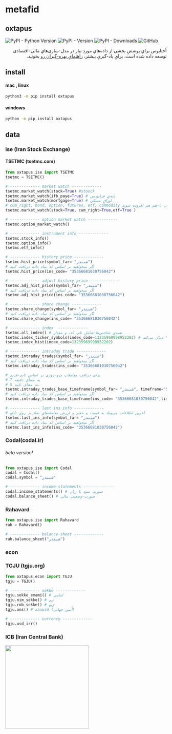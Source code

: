 # metafid
## oxtapus

![PyPI - Python Version](https://img.shields.io/pypi/pyversions/oxtapus)
![PyPI - Version](https://img.shields.io/pypi/v/oxtapus)
![PyPI - Downloads](https://img.shields.io/pypi/dm/oxtapus?logoColor=blue&color=blue)
![GitHub](https://img.shields.io/github/license/yghaderi/oxtapus)

<div dir="rtl">
اُختاپوس برایِ پوششِ بخشی از داده‌هایِ موردِ نیاز در مدل-سازی‌هایِ مالی-اقتصادی توسعه داده شده است.
برایِ یاد-گیریِ بیشتر،
<a href="https://yghaderi.github.io/oxtapus/">
راهنمایِ بهره-گیران
</a>
رو بخونید.
</div>


## install 
#### mac , linux
```bash
python3 -m pip install oxtapus
```
#### windows
```bash
python -m pip install oxtapus
```

## data

### ise (Iran Stock Exchange)
#### TSETMC (tsetmc.com)
```python
from oxtapus.ise import TSETMC
tsetmc = TSETMC()

# ------------- market watch -------------
tsetmc.market_watch(stock=True) #stoock
tsetmc.market_watch(ifb_paye=True) # پایه‌یٍ فرابورس
tsetmc.market_watch(mortgage=True) # اوراقٍ مسکن
# cum_right, bond, option, futures, etf, commodity دیگر پارامترها شامل اینها است که می‌توان با-هم هم افزوده شوند 
tsetmc.market_watch(stock=True, cum_right=True,etf=True )

# ------------- option market watch -------------
tsetmc.option_market_watch()

# ------------- instrument info -------------
tsetmc.stock_info()
tsetmc.option_info()
tsetmc.etf_info()

# ------------- history price -------------
tsetmc.hist_price(symbol_far= "شبندر") 
# اگر میخواهید بر اساس کد نماد داده دریافت کنید
tsetmc.hist_price(ins_code= "35366681030756042") 

# ------------- adjust history price -------------
tsetmc.adj_hist_price(symbol_far= "شبندر") 
# اگر میخواهید بر اساس کد نماد داده دریافت کنید
tsetmc.adj_hist_price(ins_code= "35366681030756042") 

# ------------- share change -------------
tsetmc.share_change(symbol_far= "شبندر") 
# اگر میخواهید بر اساس کد نماد داده دریافت کنید
tsetmc.share_change(ins_code= "35366681030756042") 

# ------------- index  -------------
tsetmc.all_index() # همه‌یِ شاخص‌ها-شاملِ نام، کد، و مقدار
tsetmc.index_ticker_symbols(index_code=13235969998952202) # نمادهایی که شاخصِ *** دنبال می‌کند
tsetmc.index_hist(index_code=13235969998952202)

# ------------- intraday trade -------------
tsetmc.intraday_trades(symbol_far= "شبندر") 
# اگر میخواهید بر اساس کد نماد داده دریافت کنید
tsetmc.intraday_trades(ins_code= "35366681030756042") 

# برای دریافتِ معاملاتِ درو-روزی بر اساسِ تایم-فریم
# T به معنایِ دقیقه
# S به معنای ثانیه.
tsetmc.intraday_trades_base_timeframe(symbol_far= "شبندر", timeframe="5T") 
# اگر میخواهید بر اساس کد نماد داده دریافت کنید
tsetmc.intraday_trades_base_timeframe(ins_code= "35366681030756042",timeframe= "5T") 

# ------------- last ins info -------------
# آخرین اطلاعات مربوط به قیمت و حجم و ارزش معامله‌هایِ نماد بر رویِ تابلو
tsetmc.last_ins_info(symbol_far= "شبندر") 
# اگر میخواهید بر اساس کد نماد داده دریافت کنید
tsetmc.last_ins_info(ins_code= "35366681030756042") 

```
### Codal(codal.ir)
###### beta version!
```python
from oxtapus.ise import Codal
codal = Codal()
codal.symbol = "شبندر"

# ------------- income-statements -------------
codal.income_statements() # صورتِ سود یا زیان
codal.balance_sheet() # صورت-وضعیتِ مالی
```

### Rahavard
```python
from oxtapus.ise import Rahavard
rah = Rahavard()

# ------------- balance-sheet -------------
rah.balance_sheet("شبندر")

```
### econ 
### TGJU (tgju.org)
```python
from oxtapus.econ import TGJU
tgju = TGJU()

# ------------- sekke -------------
tgju.sekke_emami() # امامی
tgju.nim_sekke() # نیم
tgju.rob_sekke() # رُبع
tgju.ons() # xauusd (اُنس جهانی)

# ------------- currency -------------
tgju.usd_irr()
```
### ICB (Iran Central Bank)

<a href="http://www.coffeete.ir/yghaderi">
       <img src="http://www.coffeete.ir/images/buttons/lemonchiffon.png" style="width:260px;" />
</a>